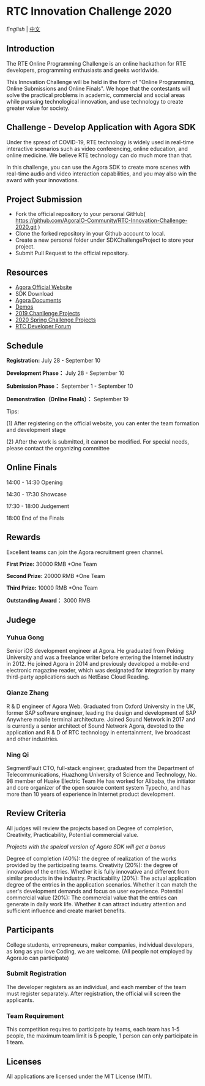 # RTC Innovation Challenge 2020

*English* | [中文](README.zh.md)

## Introduction

The RTE Online Programming Challenge is an online hackathon for RTE developers, programming enthusiasts and geeks worldwide.

This Innovation Challenge will be held in the form of "Online Programming, Online Submissions and Online Finals". We hope that the contestants will solve the practical problems in academic, commercial and social areas while pursuing technological innovation, and use technology to create greater value for society.

## Challenge - Develop Application with Agora SDK

Under the spread of COVID-19, RTE technology is widely used in real-time interactive scenarios such as video conferencing, online education, and online medicine. We believe RTE technology can do much more than that.

In this challenge, you can use the Agora SDK to create more scenes with real-time audio and video interaction capabilities, and you may also win the award with your innovations.



## Project Submission
* Fork the official repository to your personal GitHub( https://github.com/AgoraIO-Community/RTC-Innovation-Challenge-2020.git )
* Clone the forked repository in your Github account to local. 
* Create a new personal folder under SDKChallengeProject to store your project.
* Submit Pull Request to the official repository.

## Resources
* [Agora Official Website](https://www.agora.io/cn/)
* SDK Download
* [Agora Documents](https://docs.agora.io/cn)
* [Demos](https://rtcdeveloper.com/t/topic/12820)
* [2019 Chanllenge Projects](https://github.com/AgoraIO-Community/AI-in-RTC_ProgrammingChallenge)
* [2020 Spring Challenge Projects](https://github.com/AgoraIO-Community/RTC-Hackathon)
* [RTC Developer Forum](https://rtcdeveloper.com/)

## Schedule

**Registration:** July 28 - September 10

**Development Phase：** July 28 - September 10

**Submission Phase：** September 1 - September 10

**Demonstration（Online Finals）：** September 19

Tips:

(1) After registering on the official website, you can enter the team formation and development stage

(2) After the work is submitted, it cannot be modified. For special needs, please contact the organizing committee

## Online Finals

14:00 - 14:30 Opening

14:30 - 17:30 Showcase

17:30 - 18:00 Judgement

18:00 End of the Finals

## Rewards
Excellent teams can join the Agora recruitment green channel.

**First Prize:** 30000 RMB *One Team

**Second Prize:** 20000 RMB *One Team

**Third Prize:** 10000 RMB *One Team

**Outstanding Award：** 3000 RMB

## Judege
### Yuhua Gong
Senior iOS development engineer at Agora. He graduated from Peking University and was a freelance writer before entering the Internet industry in 2012. He joined Agora in 2014 and previously developed a mobile-end electronic magazine reader, which was designated for integration by many third-party applications such as NetEase Cloud Reading.

### Qianze Zhang
R & D engineer of Agora Web. Graduated from Oxford University in the UK, former SAP software engineer, leading the design and development of SAP Anywhere mobile terminal architecture. Joined Sound Network in 2017 and is currently a senior architect of Sound Network Agora, devoted to the application and R & D of RTC technology in entertainment, live broadcast and other industries.

### Ning Qi
SegmentFault CTO, full-stack engineer, graduated from the Department of Telecommunications, Huazhong University of Science and Technology, No. 98 member of Huake Electric Team He has worked for Alibaba, the initiator and core organizer of the open source content system Typecho, and has more than 10 years of experience in Internet product development.

## Review Criteria

All judges will review the projects based on Degree of completion, Creativity, Practicability, Potential commercial value.

*Projects with the speical version of Agora SDK will get a bonus*

Degree of completion (40%): the degree of realization of the works provided by the participating teams.
Creativity (20%): the degree of innovation of the entries. Whether it is fully innovative and different from similar products in the industry.
Practicability (20%): The actual application degree of the entries in the application scenarios. Whether it can match the user's development demands and focus on user experience.
Potential commercial value (20%): The commercial value that the entries can generate in daily work life. Whether it can attract industry attention and sufficient influence and create market benefits.

## Participants
College students, entrepreneurs, maker companies, individual developers, as long as you love Coding, we are welcome. (All people not employed by Agora.io can participate)
### Submit Registration
The developer registers as an individual, and each member of the team must register separately. After registration, the official will screen the applicants.
### Team Requirement
This competition requires to participate by teams, each team has 1-5 people, the maximum team limit is 5 people, 1 person can only participate in 1 team.

## Licenses

All applications are licensed under the MIT License (MIT). 